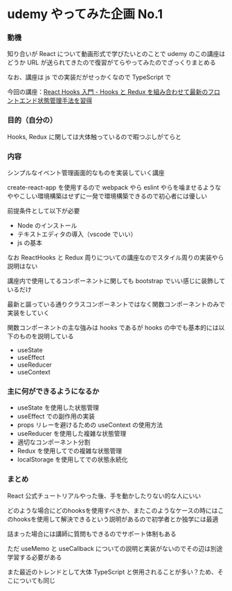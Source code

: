 # udemy やってみた企画 No.1

### 動機

知り合いが React について動画形式で学びたいとのことで udemy のこの講座はどうか URL が送られてきたので復習がてらやってみたのでざっくりまとめる

なお、講座は js での実装だがせっかくなので TypeScript で

今回の講座：[React Hooks 入門 - Hooks と Redux を組み合わせて最新のフロントエンド状態管理手法を習得](https://www.udemy.com/course/react-hooks-101/)

### 目的（自分の）

Hooks, Redux に関しては大体触っているので暇つぶしがてらと

### 内容

シンプルなイベント管理画面的なものを実装していく講座

create-react-app を使用するので webpack やら eslint やらを噛ませるようなややこしい環境構築はせずに一発で環境構築できるので初心者には優しい

前提条件として以下が必要

- Node のインストール
- テキストエディタの導入（vscode でいい）
- js の基本

なお ReactHooks と Redux 周りについての講座なのでスタイル周りの実装やら説明はない

講座内で使用してるコンポーネントに関しても bootstrap でいい感じに装飾しているだけ

最新と謳っている通りクラスコンポーネントではなく関数コンポーネントのみで実装をしていく

関数コンポーネントの主な強みは hooks であるが hooks の中でも基本的には以下のものを説明している

- useState
- useEffect
- useReducer
- useContext

### 主に何ができるようになるか

- useState を使用した状態管理
- useEffect での副作用の実装
- props リレーを避けるための useContext の使用方法
- useReducer を使用した複雑な状態管理
- 適切なコンポーネント分割
- Redux を使用してでの複雑な状態管理
- localStorage を使用してでの状態永続化

### まとめ

React 公式チュートリアルやった後、手を動かしたりない的な人にいい

どのような場合にどのhooksを使用すべきか、またこのようなケースの時にはこのhooksを使用して解決できるという説明があるので初学者とか独学には最適

詰まった場合には講師に質問もできるのでサポート体制もある

ただ useMemo と useCallback についての説明と実装がないのでその辺は別途学習する必要がある

また最近のトレンドとして大体 TypeScript と併用されることが多い？ため、そこについても同じ
